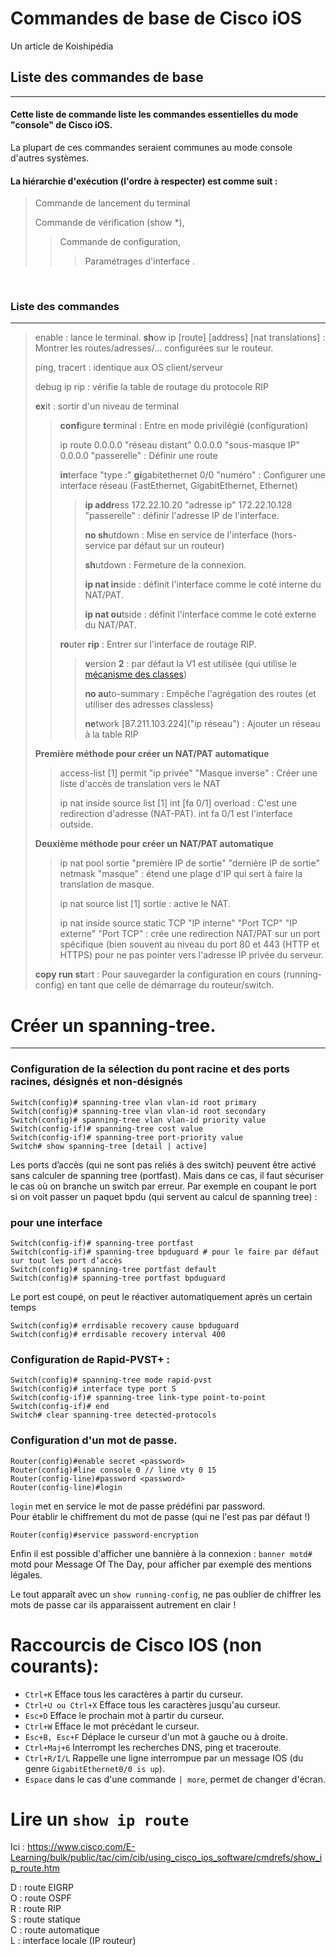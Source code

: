 # Commandes de base de Cisco iOS
 Un article de Koishipédia   
   
	   
 
## Liste des commandes de base
_____________________  

#### Cette liste de commande liste les commandes essentielles du mode "console" de Cisco iOS.   
La plupart de ces commandes seraient communes au mode console d'autres systèmes.   

#### La hiérarchie d'exécution (l'ordre à respecter) est comme suit :
   
> Commande de lancement du terminal  
>   
> Commande de vérification (show \*),  
> > Commande de configuration,  
> > > Paramétrages d'interface .  
   
<br>
	 
### Liste des commandes
_____________
	
> enable : lance le terminal. 
> **sh**ow ip [route] [address] [nat translations] : Montrer les routes/adresses/... configurées sur le routeur.  
> 
> ping, tracert : identique aux OS client/serveur 
>  
> debug ip rip : vérifie la table de routage du protocole RIP  
>   
> **ex**it : sortir d'un niveau de terminal   
> 
> > **conf**igure **t**erminal : Entre en mode privilégié (configuration)  
> >   
> > ip route 0.0.0.0 "réseau distant" 0.0.0.0 "sous-masque IP" 0.0.0.0 "passerelle" : Définir une route  
> >   
> >  **in**terface  "type :" **gi**gabitethernet 0/0 "numéro" : Configurer une interface réseau (FastEthernet, GigabitEthernet, Ethernet)
> >  > **ip addr**ess  172.22.10.20 "adresse ip" 172.22.10.128 "passerelle" : définir l'adresse IP de l'interface.  
> >  >   
> >  > **no sh**utdown : Mise en service de l'interface (hors-service par défaut sur un routeur)   
> >  > 
> >  > **sh**utdown : Fermeture de la connexion.  
> >  >   
> >  > **ip nat in**side : définit l'interface comme le coté interne du NAT/PAT.  
> >  >    
> >  > **ip nat ou**tside : définit l'interface comme le coté externe du NAT/PAT.   
>>
> >  **ro**uter **rip** : Entrer sur l'interface de routage RIP.  
> >  >  
> >  >  **v**ersion **2** : par défaut la V1 est utilisée (qui utilise le [mécanisme des classes](ipv4.md))  
> >  >    
> >  >  **no au**to-summary : Empêche l'agrégation des routes (et utiliser des adresses classless)  
> >  >    
> > >  **ne**twork [87.211.103.224]("ip réseau")  : Ajouter un réseau à la table RIP
>
> **Première méthode pour créer un NAT/PAT automatique**   
>
>>  access-list [1] permit "ip privée" "Masque inverse" : Créer une liste d'accès de translation vers le NAT
>>   
>>  ip nat inside source list [1] int [fa 0/1] overload :  C'est une redirection d'adresse (NAT-PAT). int fa 0/1 est l'interface outside.  
>
>**Deuxième méthode pour créer un NAT/PAT automatique**   
>
>>   ip nat pool sortie "première IP de sortie" "dernière IP de sortie" netmask "masque" : étend une plage d'IP qui sert à faire la translation de masque.  
>>   
>> ip nat source list [1] sortie : active le NAT.   
>> 
>> ip nat inside source static TCP "IP interne" "Port TCP" "IP externe" "Port TCP" : crée une redirection NAT/PAT sur un port spécifique (bien souvent au niveau du port 80 et 443 (HTTP et HTTPS) pour ne pas pointer vers l'adresse IP privée du serveur.  
>  
> **copy run st**art : Pour sauvegarder la configuration en cours (running-config) en tant que celle de démarrage du routeur/switch.  

# Créer un spanning-tree.
---------
### Configuration de la sélection du pont racine et des ports racines, désignés et non-désignés 
    Switch(config)# spanning-tree vlan vlan-id root primary 
    Switch(config)# spanning-tree vlan vlan-id root secondary 
    Switch(config)# spanning-tree vlan vlan-id priority value 
    Switch(config-if)# spanning-tree cost value 
    Switch(config-if)# spanning-tree port-priority value 
    Switch# show spanning-tree [detail | active] 
Les ports d’accès (qui ne sont pas reliés à des switch) peuvent être activé sans calculer de spanning tree (portfast). 
Mais dans ce cas, il faut sécuriser le cas où on branche un switch par erreur. 
Par exemple en coupant le port si on voit passer un paquet bpdu (qui servent au calcul de spanning tree) : 

### pour une interface 
    Switch(config-if)# spanning-tree portfast 
    Switch(config-if)# spanning-tree bpduguard # pour le faire par défaut sur tout les port d’accès 
    Switch(config)# spanning-tree portfast default 
    Switch(config)# spanning-tree portfast bpduguard
Le port est coupé, on peut le réactiver automatiquement après un certain temps

    Switch(config)# errdisable recovery cause bpduguard 
    Switch(config)# errdisable recovery interval 400 
    
### Configuration de Rapid-PVST+ : 
    Switch(config)# spanning-tree mode rapid-pvst 
    Switch(config)# interface type port S
    Switch(config-if)# spanning-tree link-type point-to-point 
    Switch(config-if)# end 
    Switch# clear spanning-tree detected-protocols

### Configuration d'un mot de passe.

    Router(config)#enable secret <password>
    Router(config)#line console 0 // line vty 0 15
    Router(config-line)#password <password>
    Router(config-line)#login
    
`login` met en service le mot de passe prédéfini par password.  
Pour établir le chiffrement du mot de passe (qui ne l'est pas par défaut !)

    Router(config)#service password-encryption

Enfin il est possible d'afficher une bannière à la connexion : `banner motd#` motd pour Message Of The Day, pour afficher par exemple des mentions légales.
    
Le tout apparaît avec un `show running-config`, ne pas oublier de chiffrer les mots de passe car ils apparaissent autrement en clair !    

# Raccourcis de Cisco IOS (non courants):
* `Ctrl+K` Efface tous les caractères à partir du curseur.
* `Ctrl+U ou Ctrl+X` Efface tous les caractères jusqu'au curseur.
* `Esc+D` Efface le prochain mot à partir du curseur.
* `Ctrl+W` Efface le mot précédant le curseur.
* `Esc+B, Esc+F` Déplace le curseur d'un mot à gauche ou à droite.
* `Ctrl+Maj+6` Interrompt les recherches DNS, ping et traceroute.
* `Ctrl+R/I/L` Rappelle une ligne interrompue par un message IOS (du genre `GigabitEthernet0/0 is up`).
* `Espace` dans le cas d'une commande `| more`, permet de changer d'écran.

# Lire un `show ip route`
Ici : https://www.cisco.com/E-Learning/bulk/public/tac/cim/cib/using_cisco_ios_software/cmdrefs/show_ip_route.htm  

D : route EIGRP  
O : route OSPF  
R : route RIP  
S : route statique  
C : route automatique  
L : interface locale (IP routeur)  
